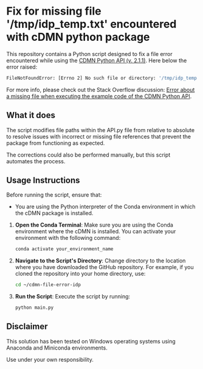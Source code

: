 # Fix for missing file '/tmp/idp_temp.txt' encountered with cDMN python package

This repository contains a Python script designed to fix a file error encountered while using the [CDMN Python API (v. 2.1.1)](https://pypi.org/project/cdmn/2.1.1/).
Here below the error raised:
```bash
FileNotFoundError: [Errno 2] No such file or directory: '/tmp/idp_temp.txt'
```

For more info, please check out the Stack Overflow discussion: [Error about a missing file when executing the example code of the CDMN Python API](https://stackoverflow.com/questions/76258652/error-about-a-missing-file-when-excecuting-the-example-code-of-the-cdmn-python-m).

## What it does

The script modifies file paths within the API.py file from relative to absolute to resolve issues with incorrect or missing file references that prevent the package from functioning as expected.

The corrections could also be performed manually, but this script automates the process.

## Usage Instructions

Before running the script, ensure that:
- You are using the Python interpreter of the Conda environment in which the cDMN package is installed.

1. **Open the Conda Terminal**: Make sure you are using the Conda environment where the cDMN is installed. You can activate your environment with the following command:
   ```bash
   conda activate your_environment_name
   ```
3. **Navigate to the Script's Directory**: Change directory to the location where you have downloaded the GitHub repository. For example, if you cloned the repository into your home directory, use:
   ```bash
   cd ~/cdmn-file-error-idp
   ```
4. **Run the Script**: Execute the script by running:
   ```bash
   python main.py
   ```

## Disclaimer

This solution has been tested on Windows operating systems using Anaconda and Miniconda environments.

Use under your own responsibility.
